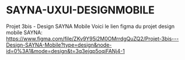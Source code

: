 # SAYNA-UXUI-DESIGNMOBILE
Projet 3bis - Design SAYNA Mobile
Voici le lien figma du projet design mobile SAYNA:
https://www.figma.com/file/ZKv9Y95i2M0OMrrdgQuZQ2/Projet-3bis---Design-SAYNA-Mobile?type=design&node-id=0%3A1&mode=design&t=3q3ejqp5oqiFANj4-1
